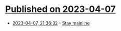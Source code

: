 # [Published on 2023-04-07](index.md)

* [2023-04-07, 21:36:32](https://lobste.rs/s/9hiplp/stay_mainline) - [Stay mainline](https://brandur.org/fragments/stay-mainline)
